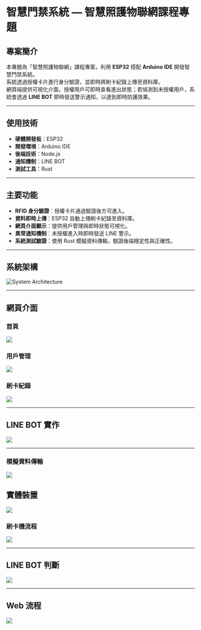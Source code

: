 #  智慧門禁系統 — 智慧照護物聯網課程專題

##  專案簡介
本專題為「智慧照護物聯網」課程專案，利用 **ESP32** 搭配 **Arduino IDE** 開發智慧門禁系統。  
系統透過授權卡片進行身分驗證，並即時將刷卡紀錄上傳至資料庫。  
網頁端提供可視化介面，授權用戶可即時查看進出狀態；若偵測到未授權用戶，系統會透過 **LINE BOT** 即時發送警示通知，以達到即時防護效果。

---

##  使用技術
- **硬體開發板**：ESP32  
- **開發環境**：Arduino IDE  
- **後端技術**：Node.js  
- **通知機制**：LINE BOT  
- **測試工具**：Rust  

---

##  主要功能
-  **RFID 身分驗證**：授權卡片通過驗證後方可進入。  
-  **資料即時上傳**：ESP32 自動上傳刷卡紀錄至資料庫。  
-  **網頁介面顯示**：提供用戶管理與即時狀態可視化。  
-  **異常通知機制**：未授權進入時即時發送 LINE 警示。  
-  **系統測試驗證**：使用 Rust 模擬資料傳輸，驗證後端穩定性與正確性。  

---

##  系統架構
![System Architecture](Image/架構.jpg)

---

##  網頁介面

###  首頁
![](Image/首頁.png)

### 用戶管理
![](Image/用戶管理.png)

###  刷卡紀錄
![](Image/刷卡紀錄.png)

---
## LINE BOT 實作
![](Image/LINE_BOT實作.png)

---
### 模擬資料傳輸
![](Image/模擬資料傳輸.png)

##  實體裝置
![](Image/刷卡機.png)

###  刷卡機流程
![](Image/刷卡機流程.jpg)

---

##  LINE BOT 判斷
![](Image/LINEBOT判斷.jpg)

---

##  Web 流程
![](Image/WEB流程圖.jpg)

